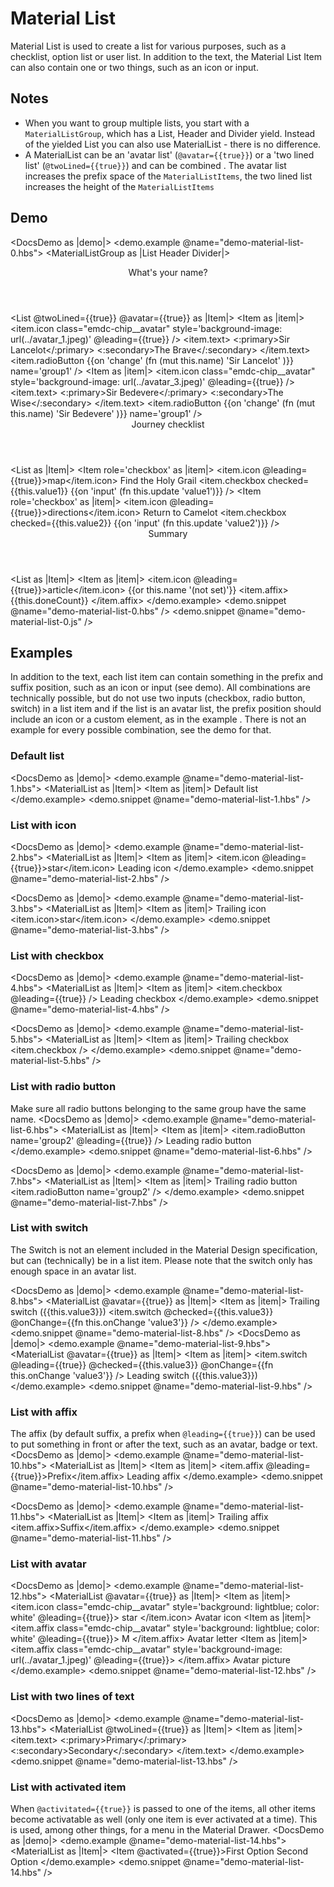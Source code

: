 # Material List

Material List is used to create a list for various purposes, such as a checklist, option list or user list.
In addition to the text, the Material List Item can also contain one or two things, such as an icon or input.

## Notes

- When you want to group multiple lists, you start with a ```MaterialListGroup```, which has a List,
Header and Divider yield. Instead of the yielded List you can also use MaterialList - there is no difference.
- A MaterialList can be an 'avatar list' (```@avatar={{true}}```) or a 'two lined list' (```@twoLined={{true}}```)
and can be combined . The avatar list increases the prefix space of the ```MaterialListItems```, the two lined list
increases the height of the ```MaterialListItems```

## Demo

<DocsDemo as |demo|>
  <demo.example @name="demo-material-list-0.hbs">
    <MaterialListGroup as |List Header Divider|>
      <Header>
        What's your name?
      </Header>
      <Divider />
      <List @twoLined={{true}} @avatar={{true}} as |Item|>
        <Item as |item|>
          <item.icon class="emdc-chip__avatar" style='background-image: url(../avatar_1.jpeg)' @leading={{true}} />
          <item.text>
            <:primary>Sir Lancelot</:primary>
            <:secondary>The Brave</:secondary>
          </item.text>
          <item.radioButton {{on 'change' (fn (mut this.name) 'Sir Lancelot' )}} name='group1' />
        </Item>
        <Item as |item|>
          <item.icon class="emdc-chip__avatar" style='background-image: url(../avatar_3.jpeg)' @leading={{true}} />
          <item.text>
            <:primary>Sir Bedevere</:primary>
            <:secondary>The Wise</:secondary>
          </item.text>
          <item.radioButton {{on 'change' (fn (mut this.name) 'Sir Bedevere' )}} name='group1' />
        </Item>
      </List>
      <Header>Journey checklist</Header>
      <Divider />
      <List as |Item|>
        <Item role='checkbox' as |item|>
          <item.icon @leading={{true}}>map</item.icon>
          Find the Holy Grail
          <item.checkbox checked={{this.value1}} {{on 'input' (fn this.update 'value1')}} />
        </Item>
        <Item role='checkbox' as |item|>
          <item.icon @leading={{true}}>directions</item.icon>
          Return to Camelot
          <item.checkbox checked={{this.value2}} {{on 'input' (fn this.update 'value2')}} />
        </Item>
      </List>
      <Header>Summary</Header>
      <Divider />
      <List as |Item|>
        <Item as |item|>
          <item.icon @leading={{true}}>article</item.icon>
          {{or this.name '(not set)'}}
          <item.affix>
            {{this.doneCount}}
          </item.affix>
        </Item>
      </List>
    </MaterialListGroup>
  </demo.example>
  <demo.snippet @name="demo-material-list-0.hbs" />
  <demo.snippet @name="demo-material-list-0.js" />
</DocsDemo>

## Examples

In addition to the text, each list item can contain something in the prefix and
suffix position, such as an icon or input (see demo). All combinations are technically
possible, but do not use two inputs (checkbox, radio button, switch) in a list item
and if the list is an avatar list, the prefix position should include an icon or
a custom element, as in the example . There is not an example for every possible
combination, see the demo for that.

### Default list

<DocsDemo as |demo|>
  <demo.example @name="demo-material-list-1.hbs">
    <MaterialList as |Item|>
      <Item as |item|>
        Default list
      </Item>
    </MaterialList>
  </demo.example>
  <demo.snippet @name="demo-material-list-1.hbs" />
</DocsDemo>

### List with icon

<DocsDemo as |demo|>
  <demo.example @name="demo-material-list-2.hbs">
    <MaterialList as |Item|>
      <Item as |item|>
        <item.icon @leading={{true}}>star</item.icon>
        Leading icon
      </Item>
    </MaterialList>
  </demo.example>
  <demo.snippet @name="demo-material-list-2.hbs" />
</DocsDemo>

<DocsDemo as |demo|>
  <demo.example @name="demo-material-list-3.hbs">
    <MaterialList as |Item|>
      <Item as |item|>
        Trailing icon
        <item.icon>star</item.icon>
      </Item>
    </MaterialList>
  </demo.example>
  <demo.snippet @name="demo-material-list-3.hbs" />
</DocsDemo>

### List with checkbox
<DocsDemo as |demo|>
  <demo.example @name="demo-material-list-4.hbs">
    <MaterialList as |Item|>
      <Item as |item|>
        <item.checkbox @leading={{true}} />
        Leading checkbox
      </Item>
    </MaterialList>
  </demo.example>
  <demo.snippet @name="demo-material-list-4.hbs" />
</DocsDemo>

<DocsDemo as |demo|>
  <demo.example @name="demo-material-list-5.hbs">
    <MaterialList as |Item|>
      <Item as |item|>
        Trailing checkbox
        <item.checkbox />
      </Item>
    </MaterialList>
  </demo.example>
  <demo.snippet @name="demo-material-list-5.hbs" />
</DocsDemo>

### List with radio button
Make sure all radio buttons belonging to the same group have the same name.
<DocsDemo as |demo|>
  <demo.example @name="demo-material-list-6.hbs">
    <MaterialList as |Item|>
      <Item as |item|>
        <item.radioButton name='group2' @leading={{true}} />
        Leading radio button
      </Item>
    </MaterialList>
  </demo.example>
  <demo.snippet @name="demo-material-list-6.hbs" />
</DocsDemo>

<DocsDemo as |demo|>
  <demo.example @name="demo-material-list-7.hbs">
    <MaterialList as |Item|>
      <Item as |item|>
        Trailing radio button
        <item.radioButton name='group2' />
      </Item>
    </MaterialList>
  </demo.example>
  <demo.snippet @name="demo-material-list-7.hbs" />
</DocsDemo>

### List with switch
The Switch is not an element included in the Material Design specification, but can (technically) be in a list item.
Please note that the switch only has enough space in an avatar list.

<DocsDemo as |demo|>
  <demo.example @name="demo-material-list-8.hbs">
    <MaterialList @avatar={{true}} as |Item|>
      <Item as |item|>
        Trailing switch ({{this.value3}})
        <item.switch
          @checked={{this.value3}}
          @onChange={{fn this.onChange 'value3'}} 
        />
      </Item>
    </MaterialList>
  </demo.example>
  <demo.snippet @name="demo-material-list-8.hbs" />
</DocsDemo>
<DocsDemo as |demo|>
  <demo.example @name="demo-material-list-9.hbs">
    <MaterialList @avatar={{true}} as |Item|>
      <Item as |item|>
        <item.switch
          @leading={{true}}
          @checked={{this.value3}}
          @onChange={{fn this.onChange 'value3'}} 
        />
        Leading switch ({{this.value3}})
      </Item>
    </MaterialList>
  </demo.example>
  <demo.snippet @name="demo-material-list-9.hbs" />
</DocsDemo>


### List with affix
The affix (by default suffix, a prefix when ```@leading={{true}}```) can be used to put something in front or after the text, such as an avatar, badge or text.
<DocsDemo as |demo|>
  <demo.example @name="demo-material-list-10.hbs">
    <MaterialList as |Item|>
      <Item as |item|>
        <item.affix @leading={{true}}>Prefix</item.affix>
        Leading affix
      </Item>
    </MaterialList>
  </demo.example>
  <demo.snippet @name="demo-material-list-10.hbs" />
</DocsDemo>

<DocsDemo as |demo|>
  <demo.example @name="demo-material-list-11.hbs">
    <MaterialList as |Item|>
      <Item as |item|>
        Trailing affix
        <item.affix>Suffix</item.affix>
      </Item>
    </MaterialList>
  </demo.example>
  <demo.snippet @name="demo-material-list-11.hbs" />
</DocsDemo>

### List with avatar
<DocsDemo as |demo|>
  <demo.example @name="demo-material-list-12.hbs">
    <MaterialList @avatar={{true}} as |Item|>
      <Item as |item|>
        <item.icon class="emdc-chip__avatar" style='background: lightblue; color: white' @leading={{true}}>
          star
        </item.icon>
        Avatar icon
      </Item>
      <Item as |item|>
        <item.affix class="emdc-chip__avatar" style='background: lightblue; color: white' @leading={{true}}>
          M
        </item.affix>
        Avatar letter
      </Item>
      <Item as |item|>
        <item.affix class="emdc-chip__avatar" style='background-image: url(../avatar_1.jpeg)' @leading={{true}}>
        </item.affix>
        Avatar picture
      </Item>
    </MaterialList>
  </demo.example>
  <demo.snippet @name="demo-material-list-12.hbs" />
</DocsDemo>

### List with two lines of text
<DocsDemo as |demo|>
  <demo.example @name="demo-material-list-13.hbs">
    <MaterialList @twoLined={{true}} as |Item|>
      <Item as |item|>
        <item.text>
          <:primary>Primary</:primary>
          <:secondary>Secondary</:secondary>
        </item.text>
      </Item>
    </MaterialList>
  </demo.example>
  <demo.snippet @name="demo-material-list-13.hbs" />
</DocsDemo>

### List with activated item
When ```@activitated={{true}}``` is passed to one of the items, all other items become activatable
as well (only one item is ever activated at a time). This is used, among other things,
for a menu in the Material Drawer.
<DocsDemo as |demo|>
  <demo.example @name="demo-material-list-14.hbs">
    <MaterialList as |Item|>
      <Item @activated={{true}}>First Option</Item>
      <Item>Second Option</Item>
    </MaterialList>
  </demo.example>
  <demo.snippet @name="demo-material-list-14.hbs" />
</DocsDemo>